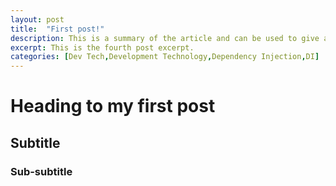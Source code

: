 ```yaml
---
layout: post
title:  "First post!"
description: This is a summary of the article and can be used to give a small amount of article details.
excerpt: This is the fourth post excerpt.
categories: [Dev Tech,Development Technology,Dependency Injection,DI]
---
```


# Heading to my first post
## Subtitle
### Sub-subtitle